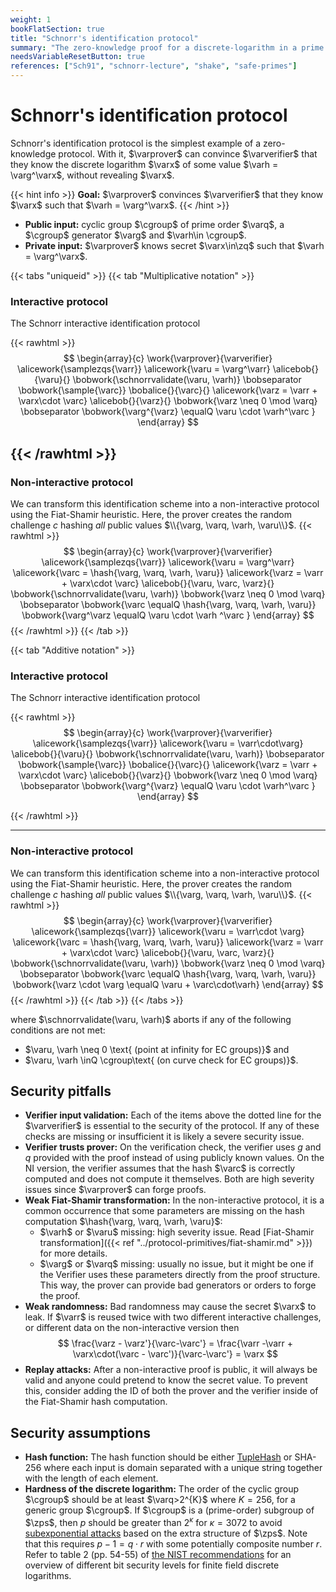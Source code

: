 ```yaml
---
weight: 1
bookFlatSection: true
title: "Schnorr's identification protocol"
summary: "The zero-knowledge proof for a discrete-logarithm in a prime modulo."
needsVariableResetButton: true
references: ["Sch91", "schnorr-lecture", "shake", "safe-primes"]
---
```

# Schnorr's identification protocol
  Schnorr's identification protocol is the simplest example of a zero-knowledge protocol. With it,
  $\varprover$ can convince $\varverifier$ that they know the discrete logarithm $\varx$ of some value
  $\varh = \varg^\varx$, without revealing $\varx$.

{{< hint info >}}
**Goal:**
$\varprover$ convinces $\varverifier$ that they know $\varx$ such that $\varh = \varg^\varx$.
{{< /hint >}}

 * __Public input:__ cyclic group $\cgroup$ of prime order $\varq$, a $\cgroup$ generator $\varg$ and $\varh\in \cgroup$.
 * __Private input:__ $\varprover$ knows secret $\varx\in\zq$ such that $\varh = \varg^\varx$.


{{< tabs "uniqueid" >}}
{{< tab "Multiplicative notation" >}}
### Interactive protocol
The Schnorr interactive identification protocol

{{< rawhtml >}}
 $$
 \begin{array}{c}
 \work{\varprover}{\varverifier}
 \alicework{\samplezqs{\varr}}
 \alicework{\varu = \varg^\varr}
 \alicebob{}{\varu}{}
 \bobwork{\schnorrvalidate(\varu, \varh)}
 \bobseparator
 \bobwork{\sample{\varc}}
 \bobalice{}{\varc}{}
 \alicework{\varz = \varr + \varx\cdot \varc}
 \alicebob{}{\varz}{}
 \bobwork{\varz \neq 0 \mod \varq}
 \bobseparator
 \bobwork{\varg^{\varz} \equalQ \varu \cdot \varh^\varc }
 \end{array}
 $$

{{< /rawhtml >}}
-----

### Non-interactive protocol
We can transform this identification scheme into a non-interactive protocol using the Fiat-Shamir heuristic. Here, the prover creates the random challenge $c$ hashing *all* public values $\\{\varg, \varq, \varh, \varu\\}$.
{{< rawhtml >}}
 $$
 \begin{array}{c}
 \work{\varprover}{\varverifier}
 \alicework{\samplezqs{\varr}}
 \alicework{\varu = \varg^\varr}
 \alicework{\varc = \hash{\varg, \varq, \varh, \varu}}
 \alicework{\varz = \varr + \varx\cdot \varc}
 \alicebob{}{\varu, \varc, \varz}{}
 \bobwork{\schnorrvalidate(\varu, \varh)}
 \bobwork{\varz \neq 0 \mod \varq}
 \bobseparator
 \bobwork{\varc \equalQ \hash{\varg, \varq, \varh, \varu}}
 \bobwork{\varg^\varz \equalQ \varu \cdot \varh ^\varc }
 \end{array}
 $$
{{< /rawhtml >}}
{{< /tab >}}


{{< tab "Additive notation" >}}

### Interactive protocol
The Schnorr interactive identification protocol


{{< rawhtml >}}
 $$
 \begin{array}{c}
 \work{\varprover}{\varverifier}
 \alicework{\samplezqs{\varr}}
 \alicework{\varu = \varr\cdot\varg}
 \alicebob{}{\varu}{}
 \bobwork{\schnorrvalidate(\varu, \varh)}
 \bobseparator
 \bobwork{\sample{\varc}}
 \bobalice{}{\varc}{}
 \alicework{\varz = \varr + \varx\cdot \varc}
 \alicebob{}{\varz}{}
 \bobwork{\varz \neq 0 \mod \varq}
 \bobseparator
 \bobwork{\varg^{\varz} \equalQ \varu \cdot \varh^\varc }
 \end{array}
 $$



{{< /rawhtml >}}

-----

### Non-interactive protocol
We can transform this identification scheme into a non-interactive protocol using the Fiat-Shamir heuristic. Here, the prover creates the random challenge $c$ hashing *all* public values $\\{\varg, \varq, \varh, \varu\\}$.
{{< rawhtml >}}
 $$
 \begin{array}{c}
 \work{\varprover}{\varverifier}
 \alicework{\samplezqs{\varr}}
 \alicework{\varu = \varr\cdot \varg}
 \alicework{\varc = \hash{\varg, \varq, \varh, \varu}}
 \alicework{\varz = \varr + \varx\cdot \varc}
 \alicebob{}{\varu, \varc, \varz}{}
 \bobwork{\schnorrvalidate(\varu, \varh)}
 \bobwork{\varz \neq 0 \mod \varq}
 \bobseparator
 \bobwork{\varc \equalQ \hash{\varg, \varq, \varh, \varu}}
 \bobwork{\varz \cdot \varg \equalQ \varu + \varc\cdot\varh}
 \end{array}
 $$
{{< /rawhtml >}}
{{< /tab >}}
{{< /tabs >}}


where $\schnorrvalidate(\varu, \varh)$ aborts if any of the following conditions are not met:
 * $\varu, \varh \neq 0 \text{ (point at infinity for EC groups)}$ and
 * $\varu, \varh \inQ \cgroup\text{ (on curve check for EC groups)}$.

## Security pitfalls
 * **Verifier input validation:** Each of the items above the dotted line for the $\varverifier$ is essential to the security of the protocol. If any of these checks are missing or insufficient it is likely a severe security issue.
 * __Verifier trusts prover:__ On the verification check, the verifier uses $g$ and $q$ provided with the proof instead of using publicly known values. On the NI version, the verifier assumes that the hash $\varc$ is correctly computed and does not compute it themselves. Both are high severity issues since $\varprover$ can forge proofs.
 * __Weak Fiat-Shamir transformation:__ In the non-interactive protocol, it is a common occurrence that some parameters are missing on the hash computation $\hash{\varg, \varq, \varh, \varu}$:
   * $\varh$ or $\varu$ missing: high severity issue. Read [Fiat-Shamir transformation]({{< ref "../protocol-primitives/fiat-shamir.md" >}}) for more details.
   * $\varg$ or $\varq$ missing: usually no issue, but it might be one if the Verifier uses these parameters directly from the proof structure. This way, the prover can provide bad generators or orders to forge the proof.
 * __Weak randomness:__ Bad randomness may cause the secret $\varx$ to leak. If $\varr$ is reused twice with two different interactive challenges, or different data on the non-interactive version then
  $$ \frac{\varz - \varz'}{\varc-\varc'} = \frac{\varr -\varr + \varx\cdot(\varc - \varc')}{\varc-\varc'} = \varx  $$
 * __Replay attacks:__ After a non-interactive proof is public, it will always be valid and anyone could pretend to know the secret value. To prevent this, consider adding the ID of both the prover and the verifier inside of the Fiat-Shamir hash computation.


## Security assumptions
 * __Hash function:__ The hash function should be either [TupleHash](https://www.nist.gov/publications/sha-3-derived-functions-cshake-kmac-tuplehash-and-parallelhash) or SHA-256 where each input is domain separated with a unique string together with the length of each element.
 * __Hardness of the discrete logarithm:__ The order of the cyclic group $\cgroup$ should be at least $\varq>2^{K}$ where $K=256$, for a generic group $\cgroup$. If $\cgroup$ is a (prime-order) subgroup of $\zps$, then $p$ should be greater than $2^{\kappa}$ for $\kappa=3072$ to avoid [subexponential attacks](https://en.wikipedia.org/wiki/Index_calculus_algorithm) based on the extra structure of $\zps$. Note that this requires $p - 1 = q\cdot r$ with some potentially composite number $r$. Refer to table 2 (pp. 54-55) of [the NIST recommendations](https://doi.org/10.6028/NIST.SP.800-57pt1r5) for an overview of different bit security levels for finite field discrete logarithms.

